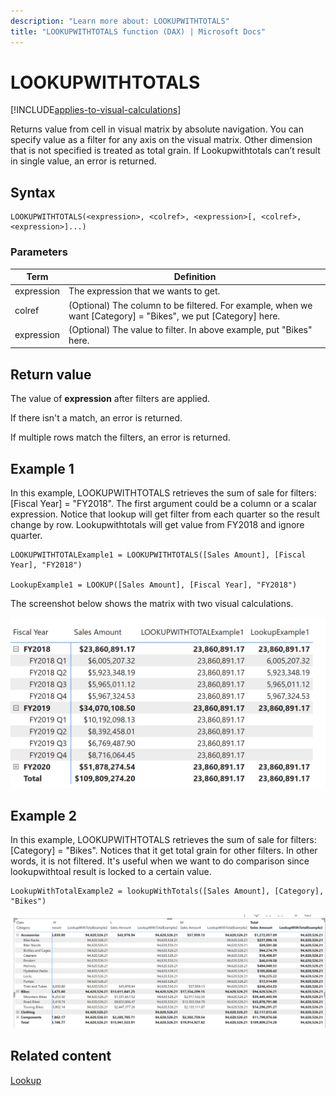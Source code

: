 ```yaml
---
description: "Learn more about: LOOKUPWITHTOTALS"
title: "LOOKUPWITHTOTALS function (DAX) | Microsoft Docs"
---
```

# LOOKUPWITHTOTALS

[!INCLUDE[applies-to-visual-calculations](includes/applies-to-visual-calculations.md)]

Returns value from cell in visual matrix by absolute navigation. You can specify value as a filter for any axis on the visual matrix. Other dimension that is not specified is treated as total grain. If Lookupwithtotals can’t result in single value, an error is returned.

## Syntax

```dax
LOOKUPWITHTOTALS(<expression>, <colref>, <expression>[, <colref>, <expression>]...)
```

### Parameters

|Term|Definition|
|--------|--------------|
|expression| The expression that we wants to get. |
|colref|(Optional) The column to be filtered. For example, when we want [Category] = "Bikes", we put [Category] here.|
|expression|(Optional) The value to filter. In above example, put "Bikes" here.|

## Return value

The value of **expression** after filters are applied.

If there isn't a match, an error is returned.

If multiple rows match the filters, an error is returned.

## Example 1

In this example, LOOKUPWITHTOTALS retrieves the sum of sale for filters: [Fiscal Year] = "FY2018".
The first argument could be a column or a scalar expression.
Notice that lookup will get filter from each quarter so the result change by row. Lookupwithtotals will get value from FY2018 and ignore quarter.

```dax
LOOKUPWITHTOTALExample1 = LOOKUPWITHTOTALS([Sales Amount], [Fiscal Year], "FY2018")

LookupExample1 = LOOKUP([Sales Amount], [Fiscal Year], "FY2018")
```

The screenshot below shows the matrix with two visual calculations.

![lookupwithTotals example 1](media/dax-queries/dax-visualcalc-lookupwithtotals-example1.png)

## Example 2
In this example, LOOKUPWITHTOTALS retrieves the sum of sale for filters: [Category] = "Bikes". Notices that it get total grain for other filters. In other words, it is not filtered. It's useful when we want to do comparison since lookupwithtoal result is locked to a certain value.

```dax
LookupWithTotalExample2 = lookupWithTotals([Sales Amount], [Category], "Bikes")
```

![lookupwithTotals example 2](media/dax-queries/dax-visualcalc-lookupwithtotals-example2.png)

## Related content

[Lookup](lookup-function-dax.md)
